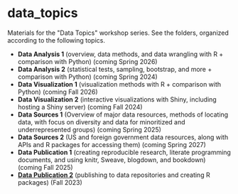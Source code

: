 # data_topics

Materials for the "Data Topics" workshop series.  See the folders, organized according to the following topics.

- **Data Analysis 1** (overview, data methods, and data wrangling with R + comparison with Python) (coming Spring 2026)
- **Data Analysis 2** (statistical tests, sampling, bootstrap, and more + comparison with Python) (coming Spring 2024)
- **Data Visualization 1** (visualization methods with R + comparison with Python) (coming Fall 2026)
- **Data Visualization 2** (interactive visualizations with Shiny, including hosting a Shiny server) (coming Fall 2024)
- **Data Sources 1** (Overview of major data resources, methods of locating data, with focus on diversity and data for minoritized and underrepresented groups) (coming Spring 2025)
- **Data Sources 2** (US and foreign government data resources, along with APIs and R packages for accessing them) (coming Spring 2027)
- **Data Publication 1** (creating reproducible research, literate programming documents, and using knitr, Sweave, blogdown, and bookdown) (coming Fall 2025)
- [**Data Publication 2**](https://github.com/ryandata/data_topics/tree/main/data_publication_2) (publishing to data repositories and creating R packages) (Fall 2023)
